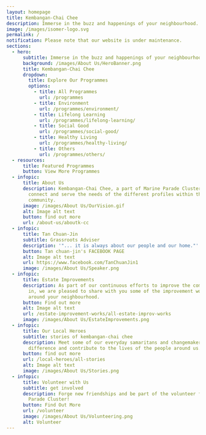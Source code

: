 ```yaml
---
layout: homepage
title: Kembangan-Chai Chee
description: Immerse in the buzz and happenings of your neighbourhood.
image: /images/isomer-logo.svg
permalink: /
notification: Please note that our website is under maintenance.
sections:
  - hero:
      subtitle: Immerse in the buzz and happenings of your neighbourhood.
      background: /images/About Us/HeroBanner.png
      title: Kembangan-Chai Chee
      dropdown:
        title: Explore Our Programmes
        options:
          - title: All Programmes
            url: /programmes
          - title: Environment
            url: /programmes/environment/
          - title: Lifelong Learning
            url: /programmes/lifelong-learning/
          - title: Social Good
            url: /programmes/social-good/
          - title: Healthy Living
            url: /programmes/healthy-living/
          - title: Others
            url: /programmes/others/
  - resources:
      title: Featured Programmes
      button: View More Programmes
  - infopic:
      title: About Us
      description: Kembangan-Chai Chee, a part of Marine Parade Cluster, aspires to
        connect and serve the needs of the different profiles within the
        community.
      image: /images/About Us/OurVision.gif
      alt: Image alt text
      button: find out more
      url: /about-us/aboutk-cc
  - infopic:
      title: Tan Chuan-Jin
      subtitle: Grassroots Adviser
      description: '"... it is always about our people and our home."'
      button: Tan chuan-jin's FACEBOOK PAGE
      alt: Image alt text
      url: https://www.facebook.com/TanChuanJin1
      image: /images/About Us/Speaker.png
  - infopic:
      title: Estate Improvements
      description: As part of our continuous efforts to improve the community we live
        in, we are pleased to share with you some of the improvement works
        around your neighbourhood.
      button: Find out more
      alt: Image alt text
      url: /estate-improvement-works/all-estate-improv-works
      image: /images/About Us/EstateImprovements.png
  - infopic:
      title: Our Local Heroes
      subtitle: stories of kembangan-chai chee
      description: Meet some of our everyday samaritans and changemakers who make a
        difference and contribute to the lives of the people around us.
      button: find out more
      url: /local-heroes/all-stories
      alt: Image alt text
      image: /images/About Us/Stories.png
  - infopic:
      title: Volunteer with Us
      subtitle: get involved
      description: Forge new friendships and be part of the volunteer family in Marine
        Parade Cluster!
      button: Find Out More
      url: /volunteer
      image: /images/About Us/Volunteering.png
      alt: Volunteer
---
```

